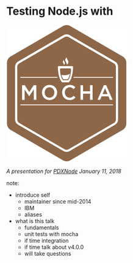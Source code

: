 # Testing Node.js with

[![Mocha Logo](resources/mocha.png)](https://mochajs.org)

*A presentation for [PDXNode](http://pdxnode.org)*
*January 11, 2018*

note:

- introduce self
  - maintainer since mid-2014
  - IBM
  - aliases
- what is this talk
  - fundamentals
  - unit tests with mocha
  - if time integration
  - if time talk about v4.0.0
  - will take questions
